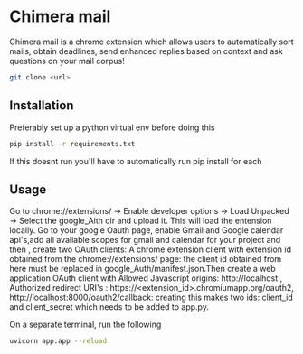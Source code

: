 # Chimera mail

Chimera mail is a chrome extension which allows users to automatically sort mails, obtain deadlines, send enhanced replies based on context and ask questions on your mail corpus!
```bash
git clone <url>
```

## Installation

Preferably set up a python virtual env before doing this
```bash
pip install -r requirements.txt
```
If this doesnt run you'll have to automatically run pip install <package-name> for each 

## Usage

Go to chrome://extensions/ -> Enable developer options -> Load Unpacked -> Select the google_Aith dir and upload it. This will load the entension locally.
Go to your google Oauth page, enable Gmail and Google calendar api's,add all available scopes for gmail and calendar for your project and then , create two OAuth clients: A chrome extension client with extension id obtained from the chrome://extensions/ page: the client id obtained from here must be replaced in google_Auth/manifest.json.Then 
create a web application OAuth client with Allowed Javascript origins: http://localhost , Authorized redirect URI's : https://<extension_id>.chromiumapp.org/oauth2, http://localhost:8000/oauth2/callback: creating this makes two ids: client_id and client_secret which needs to be added to app.py.


On a separate terminal, run the following
```bash
uvicorn app:app --reload
```
